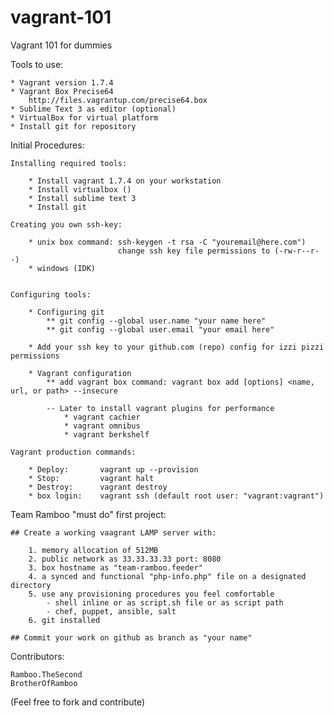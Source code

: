 # vagrant-101
Vagrant 101 for dummies

Tools to use:

	* Vagrant version 1.7.4
	* Vagrant Box Precise64
	 	http://files.vagrantup.com/precise64.box
	* Sublime Text 3 as editor (optional)
	* VirtualBox for virtual platform
	* Install git for repository 

Initial Procedures:

	Installing required tools:

		* Install vagrant 1.7.4 on your workstation 
		* Install virtualbox ()
		* Install sublime text 3
		* Install git

	Creating you own ssh-key:

		* unix box command: ssh-keygen -t rsa -C "youremail@here.com")
							change ssh key file permissions to (-rw-r--r--)
		* windows (IDK)


	Configuring tools:

		* Configuring git
			** git config --global user.name "your name here"
			** git config --global user.email "your email here"
		
		* Add your ssh key to your github.com (repo) config for izzi pizzi permissions
		
		* Vagrant configuration
			** add vagrant box command: vagrant box add [options] <name, url, or path> --insecure
			
			-- Later to install vagrant plugins for performance 
				* vagrant cachier
				* vagrant omnibus
				* vagrant berkshelf

	Vagrant production commands:

		* Deploy: 		vagrant up --provision
		* Stop:	  		vagrant halt
		* Destroy:		vagrant destroy
		* box login: 	vagrant ssh (default root user: "vagrant:vagrant")


Team Ramboo "must do" first project:

	## Create a working vaagrant LAMP server with:
		
		1. memory allocation of 512MB 
		2. public network as 33.33.33.33 port: 8080
		3. box hostname as "team-ramboo.feeder"
		4. a synced and functional "php-info.php" file on a designated directory
		5. use any provisioning procedures you feel comfortable
			- shell inline or as script.sh file or as script path
			- chef, puppet, ansible, salt
		6. git installed

	## Commit your work on github as branch as "your name"
 

Contributors: 

	Ramboo.TheSecond
	BrotherOfRamboo


(Feel free to fork and contribute)